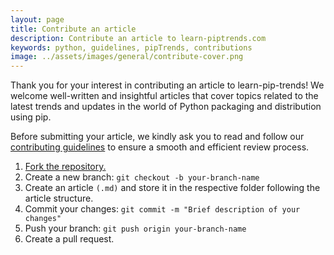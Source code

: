 ```yaml
---
layout: page
title: Contribute an article
description: Contribute an article to learn-piptrends.com
keywords: python, guidelines, pipTrends, contributions
image: ../assets/images/general/contribute-cover.png
---
```

Thank you for your interest in contributing an article to learn-pip-trends! We welcome well-written and insightful articles that cover topics related to the latest trends and updates in the world of Python packaging and distribution using pip.

Before submitting your article, we kindly ask you to read and follow our [contributing guidelines](./contributing) to ensure a smooth and efficient review process.

1. [Fork the repository.](https://github.com/tankala/learn-pip-trends/fork)
2. Create a new branch: `git checkout -b your-branch-name`
3. Create an article `(.md)` and store it in the respective folder following the article structure.
4. Commit your changes: `git commit -m "Brief description of your changes"`
5. Push your branch: `git push origin your-branch-name`
6. Create a pull request.